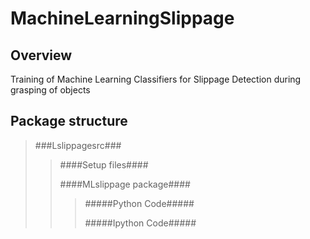 # MachineLearningSlippage

## Overview
Training of Machine Learning Classifiers for Slippage Detection during grasping of objects

## Package structure

> ###Lslippagesrc###
>> ####Setup files####
>>
>> ####MLslippage package####
>>> #####Python Code#####
>>>
>>> #####Ipython Code#####
